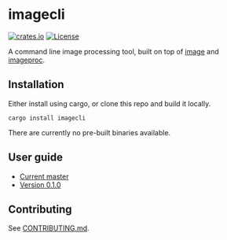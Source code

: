 # imagecli

[![crates.io](https://img.shields.io/crates/v/imagecli.svg)](https://crates.io/crates/imagecli)
[![License](https://img.shields.io/badge/license-MIT-blue.svg)](https://github.com/theotherphil/imagecli/blob/master/LICENSE.md)

A command line image processing tool, built on top of [image] and [imageproc].

## Installation

Either install using cargo, or clone this repo and build it locally.

```
cargo install imagecli
```

There are currently no pre-built binaries available.

## User guide

- [Current master](https://github.com/theotherphil/imagecli/GUIDE.md)
- [Version 0.1.0](https://github.com/theotherphil/imagecli/tree/v0.1.0/README.md)

## Contributing

See [CONTRIBUTING.md](CONTRIBUTING.md).

[image]: https://github.com/image-rs/image
[imageproc]: https://github.com/image-rs/imageproc
